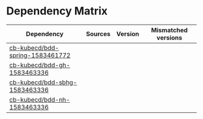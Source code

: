 # Dependency Matrix

Dependency | Sources | Version | Mismatched versions
---------- | ------- | ------- | -------------------
[cb-kubecd/bdd-spring-1583461772](https://github.com/cb-kubecd/bdd-spring-1583461772.git) |  | []() | 
[cb-kubecd/bdd-gh-1583463336](https://github.com/cb-kubecd/bdd-gh-1583463336.git) |  | []() | 
[cb-kubecd/bdd-sbhg-1583463336](https://github.com/cb-kubecd/bdd-sbhg-1583463336.git) |  | []() | 
[cb-kubecd/bdd-nh-1583463336](https://github.com/cb-kubecd/bdd-nh-1583463336.git) |  | []() | 
